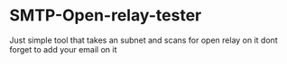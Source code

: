 # SMTP-Open-relay-tester
Just simple tool that takes an subnet and scans for open relay on it dont forget to add your email on it
